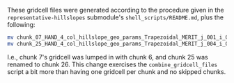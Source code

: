 These gridcell files were generated according to the procedure given in the `representative-hillslopes` submodule's `shell_scripts/README.md`, plus the following:
```bash
mv chunk_07_HAND_4_col_hillslope_geo_params_Trapezoidal_MERIT_j_001_i_001.nc chunk_06_HAND_4_col_hillslope_geo_params_Trapezoidal_MERIT_j_001_i_001.nc
mv chunk_25_HAND_4_col_hillslope_geo_params_Trapezoidal_MERIT_j_004_i_004.nc chunk_26_HAND_4_col_hillslope_geo_params_Trapezoidal_MERIT_j_004_i_004.nc
```

I.e., chunk 7's gridcell was lumped in with chunk 6, and chunk 25 was renamed to chunk 26. This change exercises the `combine_gridcell_files` script a bit more than having one gridcell per chunk and no skipped chunks.

